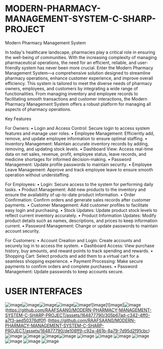 # MODERN-PHARMACY-MANAGEMENT-SYSTEM-C-SHARP-PROJECT

Modern Pharmacy Management System

In today's healthcare landscape, pharmacies play a critical role in ensuring the well-being of communities. With the increasing complexity of managing pharmaceutical operations, the need for an efficient, reliable, and user-friendly system has never been more crucial. Enter the Modern Pharmacy Management System—a comprehensive solution designed to streamline pharmacy operations, enhance customer experience, and improve overall efficiency.
This system is tailored to meet the diverse needs of pharmacy owners, employees, and customers by integrating a wide range of functionalities. From managing inventory and employee records to facilitating smooth transactions and customer interactions, the Modern Pharmacy Management System offers a robust platform for managing all aspects of pharmacy operations.

Key Features

For Owners:
•	Login and Access Control: Secure login to access system features and manage user roles.
•	Employee Management: Efficiently add, remove, and update employee information to ensure optimal staffing.
•	Inventory Management: Maintain accurate inventory records by adding, removing, and updating stock levels.
•	Dashboard View: Access real-time data on net sales, revenue, profit, employee status, leave records, and medicine shortages for informed decision-making.
•	Password Management: Update profile passwords to maintain security.
•	Employee Leave Management: Approve and track employee leave to ensure smooth operation without understaffing.

For Employees:
•	Login: Secure access to the system for performing daily tasks.
•	Product Management: Add new products to the inventory and ensure the availability of up-to-date product information.
•	Order Confirmation: Confirm orders and generate sales records after customer payments.
•	Customer Management: Add customer profiles to facilitate easy login and purchasing.
•	Stock Updates: Update product stock levels to reflect current inventory accurately.
•	Product Information Updates: Modify product details such as names, descriptions, and prices to keep information current.
•	Password Management: Change or update passwords to maintain account security.

For Customers:
•	Account Creation and Login: Create accounts and securely log in to access the system.
•	Dashboard Access: View purchase history, buy amounts, and reward points to track spending and rewards.
•	Shopping Cart: Select products and add them to a virtual cart for a seamless shopping experience.
•	Payment Processing: Make secure payments to confirm orders and complete purchases.
•	Password Management: Update passwords to keep accounts secure.

# USER INTERFACES
![image](https://github.com/RAAFSAAN0/MODERN-PHARMACY-MANAGEMENT-SYSTEM-C-SHARP-PROJECT/assets/164877790/527c43f5-d4ad-411a-91c6-073cd31157e2)![image](https://github.com/RAAFSAAN0/MODERN-PHARMACY-MANAGEMENT-SYSTEM-C-SHARP-PROJECT/assets/164877790/b3904fae-c899-4bcb-b564-09e820ed798e)![image](https://github.com/RAAFSAAN0/MODERN-PHARMACY-MANAGEMENT-SYSTEM-C-SHARP-PROJECT/assets/164877790/a45557d7-c828-4156-86c3-42c1569187c1)![image](https://github.com/RAAFSAAN0/MODERN-PHARMACY-MANAGEMENT-SYSTEM-C-SHARP-PROJECT/assets/164877790/9044a290-f04b-4b1d-a4f5-bf1421552d94)![image](https://github.com/RAAFSAAN0/MODERN-PHARMACY-MANAGEMENT-SYSTEM-C-SHARP-PROJECT/assets/164877790/a717fe46-5059-4f0e-9095-26a8fd544e6e)![image]![image]![image](https://github.com/RAAFSAAN0/MODERN-PHARMACY-MANAGEMENT-SYSTEM-C-SHARP-PROJECT/assets/164877790/bb481ff0-a182-4fe0-8e4b-c254b4af1a45)
(https://github.com/RAAFSAAN0/MODERN-PHARMACY-MANAGEMENT-SYSTEM-C-SHARP-PROJECT/assets/164877790/305b67ad-c342-4ff0-a7f3-aed50376df0f)
(https://github.com/RAAFSAAN0/MODERN-PHARMACY-MANAGEMENT-SYSTEM-C-SHARP-PROJECT/assets/164877790/de108ff9-c92a-461b-8a79-7d95d2f91cbc)![image](https://github.com/RAAFSAAN0/MODERN-PHARMACY-MANAGEMENT-SYSTEM-C-SHARP-PROJECT/assets/164877790/fc2954cb-91e8-497f-a303-a80ed05851cb)
![image](https://github.com/RAAFSAAN0/MODERN-PHARMACY-MANAGEMENT-SYSTEM-C-SHARP-PROJECT/assets/164877790/f021d7f4-92a1-45e9-902e-c04a4a926692)
![image](https://github.com/RAAFSAAN0/MODERN-PHARMACY-MANAGEMENT-SYSTEM-C-SHARP-PROJECT/assets/164877790/8eb0d4c6-e0c6-49ae-a87e-aa89abb37bf2)![image](https://github.com/RAAFSAAN0/MODERN-PHARMACY-MANAGEMENT-SYSTEM-C-SHARP-PROJECT/assets/164877790/0f03ed04-2185-4a4d-ba85-53cc86159a1e)
![image](https://github.com/RAAFSAAN0/MODERN-PHARMACY-MANAGEMENT-SYSTEM-C-SHARP-PROJECT/assets/164877790/06d703c5-a6f5-4474-80cb-0aa1a6d0dc5d)
![image](https://github.com/RAAFSAAN0/MODERN-PHARMACY-MANAGEMENT-SYSTEM-C-SHARP-PROJECT/assets/164877790/142cd45a-9f8d-4c6f-a5ee-1a398772cfa6)
![image](https://github.com/RAAFSAAN0/MODERN-PHARMACY-MANAGEMENT-SYSTEM-C-SHARP-PROJECT/assets/164877790/664ffe5a-cbe6-46de-9504-e26fe93b4195)
![image](https://github.com/RAAFSAAN0/MODERN-PHARMACY-MANAGEMENT-SYSTEM-C-SHARP-PROJECT/assets/164877790/e6a25ae9-5288-4057-8866-f5896a8ad2e9)
![image](https://github.com/RAAFSAAN0/MODERN-PHARMACY-MANAGEMENT-SYSTEM-C-SHARP-PROJECT/assets/164877790/f2e76e15-3135-4e8c-85b5-a215496d7293)
![image](https://github.com/RAAFSAAN0/MODERN-PHARMACY-MANAGEMENT-SYSTEM-C-SHARP-PROJECT/assets/164877790/b62162e7-1e63-427d-87e7-33fd9be4ffba)
![image](https://github.com/RAAFSAAN0/MODERN-PHARMACY-MANAGEMENT-SYSTEM-C-SHARP-PROJECT/assets/164877790/7ccbb83f-8578-4db1-a2d8-08de747cb8e4)



















